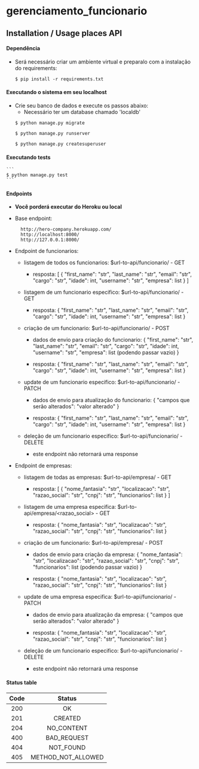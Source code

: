 # gerenciamento_funcionario
## Installation / Usage places API

#### Dependência
* Será necessário criar um ambiente virtual e preparalo com a instalação do requirements:
    ```
    $ pip install -r requirements.txt
    ```

#### Executando o sistema em seu localhost
* Crie seu banco de dados e execute os passos abaixo:
    * Necessário ter um database chamado 'localdb'
    ```
    $ python manage.py migrate
    ```
    ```
    $ python manage.py runserver
    ```
    ```
    $ python manage.py createsuperuser
    ```

#### Executando tests
    ```
    $ python manage.py test
    ```
#### Endpoints

* **Você porderá executar do Heroku ou local**

* Base endpoint:
    
        http://hero-company.herokuapp.com/
        http://localhost:8000/
        http://127.0.0.1:8000/
    
* Endpoint de funcionarios:
    * listagem de todos os funcionarios:
        $url-to-api/funcionario/ - GET

        * resposta:
                    [
                    {
                        "first_name": "str",
                        "last_name": "str",
                        "email": "str",
                        "cargo": "str",
                        "idade": int,
                        "username": "str",
                        "empresa": list
                    }
                ]

    * listagem de um funcionario especifico:
        $url-to-api/funcionario/<username> - GET

        * resposta:
                    {
                        "first_name": "str",
                        "last_name": "str",
                        "email": "str",
                        "cargo": "str",
                        "idade": int,
                        "username": "str",
                        "empresa": list
                    }
    
    * criação de um funcionario:
        $url-to-api/funcionario/ - POST

        * dados de envio para criação do funcionario:
                    {
                        "first_name": "str",
                        "last_name": "str",
                        "email": "str",
                        "cargo": "str",
                        "idade": int,
                        "username": "str",
                        "empresa": list (podendo passar vazio)
                    }

        * resposta:
                    {
                        "first_name": "str",
                        "last_name": "str",
                        "email": "str",
                        "cargo": "str",
                        "idade": int,
                        "username": "str",
                        "empresa": list
                    }

    * update de um funcionario especifico:
        $url-to-api/funcionario/<username> - PATCH

        * dados de envio para atualização do funcionario:
                    {
                        "campos que serão alterados": "valor alterado"
                    }

        * resposta:
                    {
                        "first_name": "str",
                        "last_name": "str",
                        "email": "str",
                        "cargo": "str",
                        "idade": int,
                        "username": "str",
                        "empresa": list
                    }
        
    * deleção de um funcionario especifico:
        $url-to-api/funcionario/<username> - DELETE

        * este endpoint não retornará uma response

* Endpoint de empresas:
    * listagem de todas as empresas:
        $url-to-api/empresa/ - GET

        * resposta:
                    [
                    {
                        "nome_fantasia": "str",
                        "localizacao": "str",
                        "razao_social": "str",
                        "cnpj": "str",
                        "funcionarios": list
                    }
                ]

    * listagem de uma empresa especifica:
        $url-to-api/empresa/<razao_social> - GET

        * resposta:
                    {
                        "nome_fantasia": "str",
                        "localizacao": "str",
                        "razao_social": "str",
                        "cnpj": "str",
                        "funcionarios": list
                    }
    
    * criação de um funcionario:
        $url-to-api/empresa/ - POST

        * dados de envio para criação da empresa:
                    {
                        "nome_fantasia": "str",
                        "localizacao": "str",
                        "razao_social": "str",
                        "cnpj": "str",
                        "funcionarios": list (podendo passar vazio)
                    }

        * resposta:
                    {
                        "nome_fantasia": "str",
                        "localizacao": "str",
                        "razao_social": "str",
                        "cnpj": "str",
                        "funcionarios": list
                    }

    * update de uma empresa especifica:
        $url-to-api/funcionario/<username> - PATCH

        * dados de envio para atualização da empresa:
                    {
                        "campos que serão alterados": "valor alterado"
                    }

        * resposta:
                    {
                        "nome_fantasia": "str",
                        "localizacao": "str",
                        "razao_social": "str",
                        "cnpj": "str",
                        "funcionarios": list
                    }
        
    * deleção de um funcionario especifico:
        $url-to-api/funcionario/<username> - DELETE

        * este endpoint não retornará uma response

#### Status table

| Code | Status |
|:-------:|:---------:|
| 200   | OK |
| 201   | CREATED |
| 204   | NO_CONTENT |
| 400   | BAD_REQUEST |
| 404   | NOT_FOUND |
| 405   | METHOD_NOT_ALLOWED |
